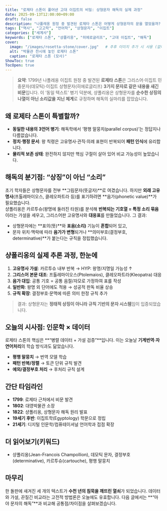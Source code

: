 ```yaml
---
title: "로제타 스톤이 풀어낸 고대 이집트의 비밀: 상형문자 해독의 실제 과정"
date: 2025-09-13T12:00:00+09:00
draft: false
description: "나폴레옹 원정 중 발견된 로제타 스톤은 어떻게 상형문자의 문을 열었을까? 샹폴리옹의 집요한 추론 과정부터 오늘날 디지털 인문학까지, 해독의 여정을 한 편으로 정리합니다."
tags: ["역사", "고고학", "언어학", "상형문자", "이집트"]
categories: ["세계사"]
keywords: ["로제타 스톤", "샹폴리옹", "히에로글리프", "고대 이집트", "해독"]
cover:
  image: "/images/rosetta-stone/cover.jpg"   # 추후 이미지 추가 시 사용 (없어도 무방)
  alt: "박물관 전시에 놓인 로제타 스톤"
  caption: "로제타 스톤 (모사)"
ShowToc: true
TocOpen: true
---
```


> **요약**: 1799년 나폴레옹 이집트 원정 중 발견된 **로제타 스톤**은 그리스어·이집트 민중문자(데모틱)·이집트 상형문자(히에로글리프) **3가지 문자로 같은 내용을 새긴 비문**입니다. 이 ‘동일 텍스트’ 병기 덕분에, 샹폴리옹은 상형문자를 **순수한 상징의 나열이 아닌 소리값을 지닌 체계**로 규정하며 해독의 실마리를 잡았습니다.

## 왜 로제타 스톤이 특별할까?
- **동일한 내용의 3언어 병기**: 해독학에서 ‘평행 말뭉치(parallel corpus)’는 정답지나 다름없습니다.  
- **정치·행정 문서**: 왕 칙령은 고유명사·관직·의례 표현이 반복되어 **패턴 인식**에 유리합니다.  
- **물리적 보존 상태**: 완전하지 않지만 핵심 구절이 살아 있어 비교 가능성이 높았습니다.

## 해독의 분기점: “상징”이 아닌 “소리”
초기 학자들은 상형문자를 전부 **그림문자(뜻글자)**로 여겼습니다. 하지만 **외래 고유명사**(프톨레마이오스, 클레오파트라 등)를 표기하려면 **음가(phonetic value)**가 필요했습니다.  
샹폴리옹은 카르투슈(왕명에 둘러진 타원)를 분석해 **반복되는 기호열 = 특정 소리 묶음**이라는 가설을 세우고, 그리스어판 고유명사와 **대응표**를 만들었습니다. 그 결과:
- 상형문자에는 **표의(뜻)**와 **표음(소리)** 기능이 **혼합**되어 있고,  
- 문자 위치·맥락에 따라 **음가가 변형**되거나 **의미부호(결정부호, determinative)**가 붙는다는 규칙을 정립했습니다.

## 샹폴리옹의 실제 추론 과정, 한눈에
1. **고유명사 가설**: 카르투슈 내부 반복 → HYP: 왕명/지명일 가능성 ↑  
2. **그리스어 본문 대조**: 프톨레마이오스(Ptolemaios), 클레오파트라(Kleopatra) 대응  
3. **음가 대입**: 공통 기호 = 공통 음절/자모로 가정하여 표를 작성  
4. **일반화**: 왕명 외 단어에도 적용 → 성공적 판독 비율 상승  
5. **규칙 확장**: 결정부호·문맥에 따른 의미 한정 규칙 추가

> 결과: 상형문자는 **정태적 상징이 아니라 규칙 기반의 문자 시스템**임이 입증되었습니다.

## 오늘의 시사점: 인문학 × 데이터
로제타 스톤의 핵심은 **“병렬 데이터 + 가설 검증”**입니다. 이는 오늘날 **기계번역·자연어처리**의 학습 방식과도 닮았습니다.  
- **평행 말뭉치** → 번역 모델 학습  
- **패턴 반복/정렬** → 토큰 단위 규칙 발견  
- **예외/결정부호 처리** → 후처리 규칙 설계

## 간단 타임라인
- **1799**: 로제타 근처에서 비문 발견  
- **1802**: 대영박물관 소장  
- **1822**: 샹폴리옹, 상형문자 해독 원리 발표  
- **19세기 후반**: 이집트학(Egyptology) 학문으로 정립  
- **21세기**: 디지털 인문학/컴퓨테이셔널 언어학과 접점 확장

## 더 읽어보기(키워드)
- 샹폴리옹(Jean-Francois Champollion), 데모틱 문자, 결정부호(determinative), 카르투슈(cartouche), 평행 말뭉치

## 마무리
한 돌판에 새겨진 세 개의 텍스트가 **수천 년의 침묵을 깨뜨린 열쇠**가 되었습니다. 데이터와 가설, 끈질긴 비교라는 고전적 방법론은 오늘에도 유효합니다. 다음 글에서는 **“마야 문자의 해독”**과 비교해 공통점/차이점을 살펴보겠습니다.



